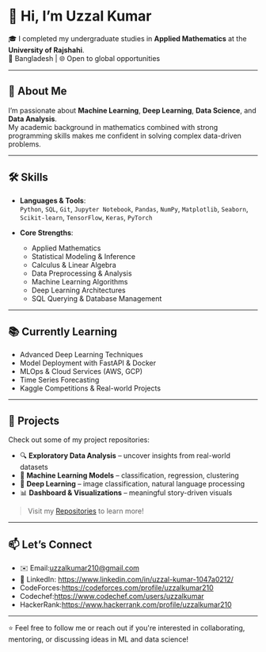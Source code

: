 # 👋 Hi, I’m Uzzal Kumar

🎓 I completed my undergraduate studies in **Applied Mathematics** at the **University of Rajshahi**.  
📍 Bangladesh | 🌐 Open to global opportunities

---

## 🧠 About Me

I’m passionate about **Machine Learning**, **Deep Learning**, **Data Science**, and **Data Analysis**.  
My academic background in mathematics combined with strong programming skills makes me confident in solving complex data-driven problems.

---

## 🛠️ Skills

- **Languages & Tools**:  
  `Python`, `SQL`, `Git`, `Jupyter Notebook`, `Pandas`, `NumPy`, `Matplotlib`, `Seaborn`, `Scikit-learn`, `TensorFlow`, `Keras`, `PyTorch`

- **Core Strengths**:  
  - Applied Mathematics  
  - Statistical Modeling & Inference  
  - Calculus & Linear Algebra  
  - Data Preprocessing & Analysis  
  - Machine Learning Algorithms  
  - Deep Learning Architectures  
  - SQL Querying & Database Management

---

## 📚 Currently Learning

- Advanced Deep Learning Techniques  
- Model Deployment with FastAPI & Docker  
- MLOps & Cloud Services (AWS, GCP)  
- Time Series Forecasting  
- Kaggle Competitions & Real-world Projects

---

## 📂 Projects

Check out some of my project repositories:

- 🔍 **Exploratory Data Analysis** – uncover insights from real-world datasets  
- 🤖 **Machine Learning Models** – classification, regression, clustering  
- 🧠 **Deep Learning** – image classification, natural language processing  
- 📊 **Dashboard & Visualizations** – meaningful story-driven visuals

> Visit my [Repositories](https://github.com/uzzal210) to learn more!

---

## 📫 Let’s Connect

- ✉️ Email:uzzalkumar210@gmail.com
- 💼 LinkedIn: https://www.linkedin.com/in/uzzal-kumar-1047a0212/
- CodeForces:https://codeforces.com/profile/uzzalkumar210
- Codechef:https://www.codechef.com/users/uzzalkumar
- HackerRank:https://www.hackerrank.com/profile/uzzalkumar210
---

⭐ Feel free to follow me or reach out if you're interested in collaborating, mentoring, or discussing ideas in ML and data science!


